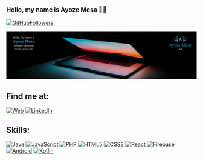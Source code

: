 ### Hello, my name is Ayoze Mesa 🙋‍♂️

[![GitHubFollowers](https://img.shields.io/github/followers/AyozeMN?style=social)](#)

[![From Tenerife, Canarias, Spain.](./background.png)](#)

## Find me at:

[![Web](https://img.shields.io/badge/Web-AyozeMN.com-01A1C3?style=for-the-badge&logo=dev.to&logoColor=white&labelColor=101010)](https://ayozemn.github.io/Portfolio/)
[![LinkedIn](https://img.shields.io/badge/LinkedIn-Ayoze_Mesa-0077B5?style=for-the-badge&logo=linkedin&logoColor=white&labelColor=101010)](https://www.linkedin.com/in/ayoze-mesa/)

## Skills:

<a href="#"><img src="https://cdn-icons-png.flaticon.com/512/226/226777.png" alt="Java" width="40"/></a>
<a href="#"><img src="https://cdn.icon-icons.com/icons2/2108/PNG/512/javascript_icon_130900.png" alt="JavaScript" width="40"/></a>
<a href="#"><img src="https://cdn.icon-icons.com/icons2/2107/PNG/128/file_type_php_icon_130266.png" alt="PHP" width="40"/></a>
<a href="#"><img src="https://cdn.icon-icons.com/icons2/2107/PNG/512/file_type_html_icon_130541.png" alt="HTML5" width="40"/></a>
<a href="#"><img src="https://cdn.icon-icons.com/icons2/2107/PNG/512/file_type_css_icon_130661.png" alt="CSS3" width="40"/></a>
<a href="#"><img src="https://cdn.icon-icons.com/icons2/2415/PNG/512/react_original_logo_icon_146374.png" alt="React" width="40"/></a>
<a href="#"><img src="https://cdn.icon-icons.com/icons2/2699/PNG/512/firebase_logo_icon_171157.png" alt="Firebase" width="40"/></a>
<a href="#"><img src="https://cdn.icon-icons.com/icons2/3053/PNG/128/android_studio_macos_bigsur_icon_189484.png" alt="Android" width="40"/></a>
<a href="#"><img src="https://cdn.icon-icons.com/icons2/2107/PNG/512/file_type_kotlin_icon_130487.png" alt="Kotlin" width="40"/></a>

